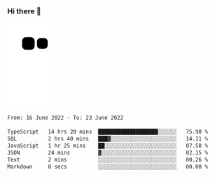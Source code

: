### Hi there 👋
![Alt text](https://raw.githubusercontent.com/romain22222/romain22222/output/github-contribution-grid-snake.svg)

<!--START_SECTION:waka-->

```text
From: 16 June 2022 - To: 23 June 2022

TypeScript   14 hrs 20 mins  ███████████████████░░░░░░   75.90 %
SQL          2 hrs 40 mins   ███▓░░░░░░░░░░░░░░░░░░░░░   14.11 %
JavaScript   1 hr 25 mins    ██░░░░░░░░░░░░░░░░░░░░░░░   07.58 %
JSON         24 mins         ▓░░░░░░░░░░░░░░░░░░░░░░░░   02.15 %
Text         2 mins          ░░░░░░░░░░░░░░░░░░░░░░░░░   00.26 %
Markdown     0 secs          ░░░░░░░░░░░░░░░░░░░░░░░░░   00.00 %
```

<!--END_SECTION:waka-->
<!--
**romain22222/romain22222** is a ✨ _special_ ✨ repository because its `README.md` (this file) appears on your GitHub profile.

Here are some ideas to get you started:

- 🔭 I’m currently working on ...
- 🌱 I’m currently learning ...
- 👯 I’m looking to collaborate on ...
- 🤔 I’m looking for help with ...
- 💬 Ask me about ...
- 📫 How to reach me: ...
- 😄 Pronouns: ...
- ⚡ Fun fact: ...
-->
